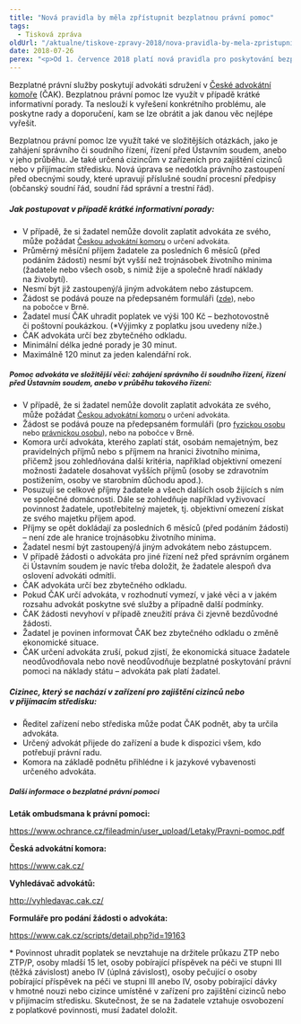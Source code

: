 ```yaml
---
title: "Nová pravidla by měla zpřístupnit bezplatnou právní pomoc"
tags:
  - Tisková zpráva
oldUrl: "/aktualne/tiskove-zpravy-2018/nova-pravidla-by-mela-zpristupnit-bezplatnou-pravni-pomoc"
date: 2018-07-26
perex: "<p>Od 1. července 2018 platí nová pravidla pro poskytování bezplatné právní pomoci. Ta by měla být nyní dostupnější. Zatímco doposud byla bezplatná právní pomoc poskytována obvykle v maximální délce 15 minut, od 1. července se může jednat až o 120 minut ročně. Bezplatná právní pomoc je určena těm, kdo si služby advokáta nemohou z finančních důvodů dovolit. Tuto skutečnost však musí prokázat.</p>"
---
```


<!-- imported from the old website -->

<p>Bezplatné právní služby poskytují advokáti sdružení v <a href="https://www.cak.cz/scripts/detail.php?id=326/" target="_blank">České advokátní komoře</a> (ČAK). Bezplatnou právní pomoc lze využít v případě krátké informativní porady. Ta neslouží k vyřešení konkrétního problému, ale poskytne rady a doporučení, kam se lze obrátit a jak danou věc nejlépe vyřešit.</p> <p>Bezplatnou právní pomoc lze využít také ve složitějších otázkách, jako je zahájení správního či soudního řízení, řízení před Ústavním soudem, anebo v jeho průběhu. Je také určená cizincům v zařízeních pro zajištění cizinců nebo v přijímacím středisku. Nová úprava se nedotkla právního zastoupení před obecnými soudy, které upravují příslušné soudní procesní předpisy (občanský soudní řád, soudní řád správní a trestní řád).</p> <h5>Jak postupovat v případě krátké informativní porady:</h5> <p></p><ul><li>V případě, že si žadatel nemůže dovolit zaplatit advokáta ze svého, může požádat <a href="https://www.cak.cz/scripts/detail.php?id=2617" style="font-size: 12.8px;">Českou advokátní komoru</a><span style="font-size: 12.8px;"> o určení advokáta.</span></li><li>Průměrný měsíční příjem žadatele za posledních 6 měsíců (před podáním žádosti) nesmí být vyšší než trojnásobek životního minima (žadatele nebo všech osob, s nimiž žije a společně hradí náklady na živobytí).</li><li>Nesmí být již zastoupený/á jiným advokátem nebo zástupcem.</li><li>Žádost se podává pouze na předepsaném formuláři (<a href="https://www.cak.cz/assets/pro-verejnost/zadost-podle-ss-18a.doc" style="font-size: 12.8px;">zde</a><span style="font-size: 12.8px;">), nebo na pobočce v Brně.</span></li><li>Žadatel musí ČAK uhradit poplatek ve výši 100 Kč – bezhotovostně či poštovní poukázkou. (*Výjimky z poplatku jsou uvedeny níže.)</li><li>ČAK advokáta určí bez zbytečného odkladu.</li><li>Minimální délka jedné porady je 30 minut.</li><li>Maximálně 120 minut za jeden kalendářní rok.</li></ul><h5><span style="font-size: 12.8px;">Pomoc advokáta ve složitější věci: zahájení správního či soudního řízení, řízení před Ústavním soudem, anebo v průběhu takového řízení:</span></h5> <p></p><ul><li>V případě, že si žadatel nemůže dovolit zaplatit advokáta ze svého, může požádat <a href="https://www.cak.cz/scripts/detail.php?id=2617" style="font-size: 12.8px;">Českou advokátní komoru</a><span style="font-size: 12.8px;"> o určení advokáta.</span></li><li>Žádost se podává pouze na předepsaném formuláři (pro <a href="https://www.cak.cz/assets/pro-verejnost/zadost-podle-ss-18c-fo.doc" style="font-size: 12.8px;">fyzickou osobu</a><span style="font-size: 12.8px;"> nebo </span><a href="https://www.cak.cz/assets/pro-verejnost/zadost-podle-ss-18c-po.doc" style="font-size: 12.8px;">právnickou osobu</a><span style="font-size: 12.8px;">), nebo na pobočce v Brně.</span></li><li>Komora určí advokáta, kterého zaplatí stát, osobám nemajetným, bez pravidelných příjmů nebo s příjmem na hranici životního minima, přičemž jsou zohledňována další kritéria, například objektivní omezení možnosti žadatele dosahovat vyšších příjmů (osoby se zdravotním postižením, osoby ve starobním důchodu apod.).</li><li>Posuzují se celkové příjmy žadatele a všech dalších osob žijících s ním ve společné domácnosti. Dále se zohledňuje například vyživovací povinnost žadatele, upotřebitelný majetek, tj. objektivní omezení získat ze svého majetku příjem apod.</li><li>Příjmy se opět dokládají za posledních 6 měsíců (před podáním žádosti) – není zde ale hranice trojnásobku životního minima.</li><li>Žadatel nesmí být zastoupený/á jiným advokátem nebo zástupcem.</li><li>V případě žádosti o advokáta pro jiné řízení než před správním orgánem či Ústavním soudem je navíc třeba doložit, že žadatele alespoň dva oslovení advokáti odmítli.</li><li>ČAK advokáta určí bez zbytečného odkladu.</li><li>Pokud ČAK určí advokáta, v rozhodnutí vymezí, v jaké věci a v jakém rozsahu advokát poskytne své služby a případně další podmínky.</li><li>ČAK žádosti nevyhoví v případě zneužití práva či zjevně bezdůvodné žádosti.</li><li>Žadatel je povinen informovat ČAK bez zbytečného odkladu o změně ekonomické situace.</li><li>ČAK určení advokáta zruší, pokud zjistí, že ekonomická situace žadatele neodůvodňovala nebo nově neodůvodňuje bezplatné poskytování právní pomoci na náklady státu – advokáta pak platí žadatel.</li></ul> <h5>Cizinec, který se nachází v zařízení pro zajištění cizinců nebo v přijímacím středisku:</h5> <p></p><ul><li>Ředitel zařízení nebo střediska může podat ČAK podnět, aby ta určila advokáta.</li><li>Určený advokát přijede do zařízení a bude k dispozici všem, kdo potřebují právní radu.</li><li>Komora na základě podnětu přihlédne i k jazykové vybavenosti určeného advokáta.</li></ul><h5><span style="font-size: 12.8px;">Další informace o bezplatné právní pomoci</span></h5> <p><b>Leták ombudsmana k právní pomoci:</b></p> <p><a href="https://www.ochrance.cz/fileadmin/user_upload/Letaky/Pravni-pomoc.pdf" target="_blank">https://www.ochrance.cz/fileadmin/user_upload/Letaky/Pravni-pomoc.pdf</a></p> <p><b>Česká advokátní komora:</b></p> <p><a href="https://www.cak.cz/" target="_blank">https://www.cak.cz/</a></p> <p><b>Vyhledávač advokátů:</b></p> <p><a title="Otevření do nového okna" href="http://vyhledavac.cak.cz/" target="_blank">http://vyhledavac.cak.cz/</a> <img alt="" src="https://www.ochrance.cz/typo3/ext/od_linkdesc/icons/external.gif" class="od_linkdesc_icon_external" /></p> <p><b>Formuláře pro podání žádosti o advokáta:</b></p> <p><a href="https://www.cak.cz/scripts/detail.php?id=19163" target="_blank">https://www.cak.cz/scripts/detail.php?id=19163</a></p> <p>* Povinnost uhradit poplatek se nevztahuje na držitele průkazu ZTP nebo ZTP/P, osoby mladší 15 let, osoby pobírající příspěvek na péči ve stupni III (těžká závislost) anebo IV (úplná závislost), osoby pečující o osoby pobírající příspěvek na péči ve stupni III anebo IV, osoby pobírající dávky v hmotné nouzi nebo cizince umístěné v zařízení pro zajištění cizinců nebo v přijímacím středisku. Skutečnost, že se na žadatele vztahuje osvobození z poplatkové povinnosti, musí žadatel doložit.</p>
